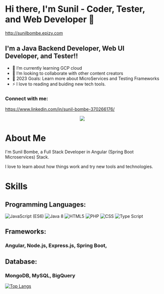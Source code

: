 # Hi there, I'm Sunil -  Coder, Tester, and Web Developer 👋 
http://sunilbombe.epizy.com

## I'm a Java Backend Developer, Web UI Developer, and Tester!!

- 🌱 I’m currently learning GCP cloud
- 👯 I’m looking to collaborate with other content creators
- 🥅 2023 Goals: Learn more about MicroServices and Testing Frameworks
- ⚡ I love to reading and buiding new tech tools.

### Connect with me:
https://www.linkedin.com/in/sunil-bombe-370266176/


<p align="center">
    <img src="https://github-readme-stats.vercel.app/api?username=sunilbombe456&show_icons=true&count_private=true&theme=dark"/>
</p>

# About Me

I'm Sunil Bombe, a Full Stack Developer in Angular (Spring Boot Microservices) Stack.

I love to learn about how things work and try new tools and technologies.

# Skills
## Programming Languages:

<img src="https://img.shields.io/badge/JavaScript (ES6)-brightgreen" alt="JavaScript (ES6)" />
<img src="https://img.shields.io/badge/Java 8 -brightgreen" alt="Java 8" />
<img src="https://img.shields.io/badge/HTML5 -brightgreen" alt="HTML5" />
<img src="https://img.shields.io/badge/PHP -brightgreen" alt="PHP" />
<img src="https://img.shields.io/badge/CSS -brightgreen" alt="CSS" />
<img src="https://img.shields.io/badge/Type Script -brightgreen" alt="Type Script" />
<!-- * C/C++
* JavaScript (ES6)-->

## Frameworks:

### Angular, Node.js, Express.js, Spring Boot, 

## Database:

### MongoDB, MySQL, BigQuery
    
 [![Top Langs](https://github-readme-stats.vercel.app/api/top-langs/?username=sunilbombe456&layout=compact&theme=vision-friendly-dark&show_icons=true)](https://github.com/sunilbombe456/github-readme-stats)

